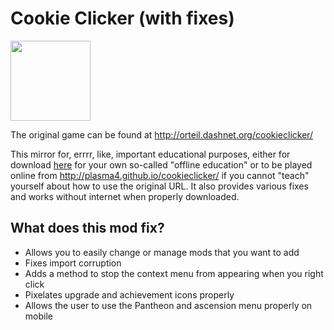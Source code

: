 # Cookie Clicker (with fixes)

<img src="img/perfectCookie.png" width="128">

The original game can be found at http://orteil.dashnet.org/cookieclicker/

This mirror for, errrr, like, important educational purposes, either for download [here](https://github.com/plasma4/cookieclicker/archive/refs/heads/gh-pages.zip) for your own so-called "offline education" or to be played online from http://plasma4.github.io/cookieclicker/ if you cannot "teach" yourself about how to use the original URL. It also provides various fixes and works without internet when properly downloaded.

## What does this mod fix?
- Allows you to easily change or manage mods that you want to add
- Fixes import corruption
- Adds a method to stop the context menu from appearing when you right click
- Pixelates upgrade and achievement icons properly
- Allows the user to use the Pantheon and ascension menu properly on mobile